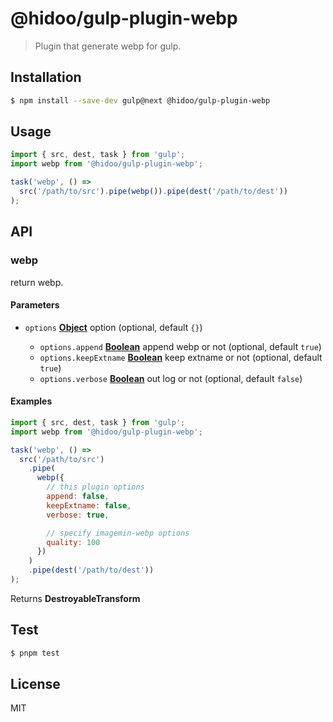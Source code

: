 # @hidoo/gulp-plugin-webp

> Plugin that generate webp for gulp.

## Installation

```sh
$ npm install --save-dev gulp@next @hidoo/gulp-plugin-webp
```

## Usage

```js
import { src, dest, task } from 'gulp';
import webp from '@hidoo/gulp-plugin-webp';

task('webp', () =>
  src('/path/to/src').pipe(webp()).pipe(dest('/path/to/dest'))
);
```

## API

<!-- Generated by documentation.js. Update this documentation by updating the source code. -->

### webp

return webp.

#### Parameters

- `options` **[Object](https://developer.mozilla.org/docs/Web/JavaScript/Reference/Global_Objects/Object)** option (optional, default `{}`)

  - `options.append` **[Boolean](https://developer.mozilla.org/docs/Web/JavaScript/Reference/Global_Objects/Boolean)** append webp or not (optional, default `true`)
  - `options.keepExtname` **[Boolean](https://developer.mozilla.org/docs/Web/JavaScript/Reference/Global_Objects/Boolean)** keep extname or not (optional, default `true`)
  - `options.verbose` **[Boolean](https://developer.mozilla.org/docs/Web/JavaScript/Reference/Global_Objects/Boolean)** out log or not (optional, default `false`)

#### Examples

```javascript
import { src, dest, task } from 'gulp';
import webp from '@hidoo/gulp-plugin-webp';

task('webp', () =>
  src('/path/to/src')
    .pipe(
      webp({
        // this plugin options
        append: false,
        keepExtname: false,
        verbose: true,

        // specify imagemin-webp options
        quality: 100
      })
    )
    .pipe(dest('/path/to/dest'))
);
```

Returns **DestroyableTransform**&#x20;

## Test

```sh
$ pnpm test
```

## License

MIT
